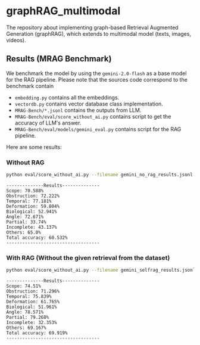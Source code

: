 # graphRAG_multimodal
The repository about implementing graph-based Retrieval Augmented Generation (graphRAG), which extends to multimodal model (texts, images, videos).

## Results (MRAG Benchmark)
We benchmark the model by using the `gemini-2.0-flash` as a base model for the RAG pipeline. Please note that the sources code correspond to the benchmark contain
- `embedding.py` contains all the embeddings.
- `vectordb.py` contains vector database class implementation.
- `MRAG-Bench/*.jsonl` contains the outputs from LLM.
- `MRAG-Bench/eval/score_without_ai.py` contains script to get the accuracy of LLM's answer.
- `MRAG-Bench/eval/models/gemini_eval.py` contains script for the RAG pipeline.

Here are some results:

### Without RAG
```bash
python eval/score_without_ai.py --filename gemini_no_rag_results.jsonl
```
```
--------------Results--------------
Scope: 70.588%
Obstruction: 72.222%
Temporal: 77.181%
Deformation: 59.804%
Biological: 52.941%
Angle: 72.671%
Partial: 33.74%
Incomplete: 43.137%
Others: 65.0%
Total accuracy: 60.532%
-----------------------------------
```

### With RAG (Without the given retrieval from the dataset)
```bash
python eval/score_without_ai.py --filename gemini_selfrag_results.jsonl
```
```
--------------Results--------------
Scope: 74.51%
Obstruction: 71.296%
Temporal: 75.839%
Deformation: 61.765%
Biological: 51.961%
Angle: 78.571%
Partial: 79.268%
Incomplete: 32.353%
Others: 69.167%
Total accuracy: 69.919%
-----------------------------------
```
